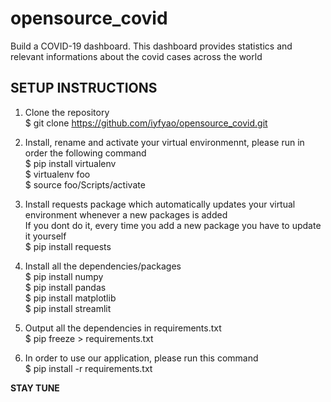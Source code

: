 # opensource_covid

Build a COVID-19 dashboard.
This dashboard provides statistics and relevant informations about the covid cases across the world 

## SETUP INSTRUCTIONS

1. Clone the repository <br/> 
$ git clone https://github.com/iyfyao/opensource_covid.git <br/>

2. Install, rename and activate your virtual environmennt, please run in order the following command <br/>
$ pip install virtualenv <br/>  $ virtualenv foo <br/> $ source foo/Scripts/activate <br/>

3. Install requests package which automatically updates your virtual environment whenever a new packages is added <br/>
If you dont do it, every time you add a new package you have to update it yourself <br/>
$ pip install requests <br/>

4. Install all the dependencies/packages <br/>
$ pip install numpy <br/>
$ pip install pandas <br/>
$ pip install matplotlib <br/>
$ pip install streamlit

5. Output all the dependencies in requirements.txt <br/>
$ pip freeze > requirements.txt

6. In order to use our application, please run this command <br/>
$ pip install -r requirements.txt <br/>

**STAY TUNE**
